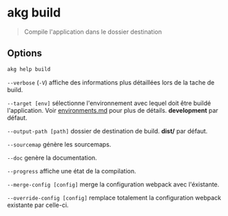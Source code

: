 # akg build

> Compile l'application dans le dossier destination

## Options

```bash
akg help build
```

`--verbose` (`-V`) affiche des informations plus détaillées lors de la tache de build.

`--target [env]` sélectionne l'environnement avec lequel doit être buildé l'application. Voir [environments.md](environments.md) pour plus de détails. **development** par défaut.

`--output-path [path]` dossier de destination de build. **dist/** par défaut.

`--sourcemap` génère les sourcemaps.

`--doc` genère la documentation.

`--progress` affiche une état de la compilation.

`--merge-config [config]` merge la configuration webpack avec l'éxistante.

`--override-config [config]` remplace totalement la configuration webpack existante par celle-ci.
